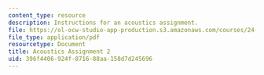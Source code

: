 ```yaml
---
content_type: resource
description: Instructions for an acoustics assignment.
file: https://ol-ocw-studio-app-production.s3.amazonaws.com/courses/24-910-topics-in-linguistic-theory-laboratory-phonology-spring-2007/396f4406924f871688aa158d7d245696_acoustics.pdf
file_type: application/pdf
resourcetype: Document
title: Acoustics Assignment 2
uid: 396f4406-924f-8716-88aa-158d7d245696
---
```

